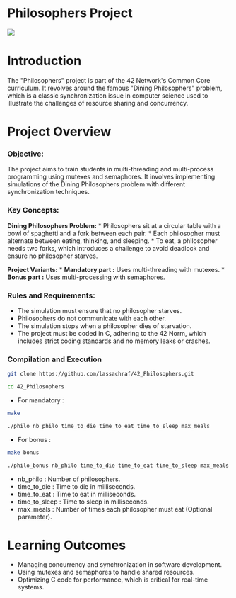 # Philosophers Project

![](https://camo.githubusercontent.com/026f17ed41fee573861aef3ca619febc8c9f00f3c495a7200026957acdb9686d/68747470733a2f2f6d656469612e6c6963646e2e636f6d2f646d732f696d6167652f4435363132415147364648334831306e6971672f61727469636c652d636f7665725f696d6167652d736872696e6b5f3732305f313238302f302f313639303639383239323335383f653d3231343734383336343726763d6265746126743d416a324644746a574a35316361455878362d4a564c4b5f773975673265626b4677654e73526478694c5163)

# Introduction

The "Philosophers" project is part of the 42 Network's Common Core curriculum. It revolves around the famous "Dining Philosophers" problem, which is a classic synchronization issue in computer science used to illustrate the challenges of resource sharing and concurrency.

# Project Overview

### Objective:
The project aims to train students in multi-threading and multi-process programming using mutexes and semaphores. It involves implementing simulations of the Dining Philosophers problem with different synchronization techniques.

### Key Concepts:

  **Dining Philosophers Problem:**
      * Philosophers sit at a circular table with a bowl of spaghetti and a fork between each pair.
      * Each philosopher must alternate between eating, thinking, and sleeping.
      * To eat, a philosopher needs two forks, which introduces a challenge to avoid deadlock and 
      ensure no philosopher starves.

  **Project Variants:**
      * **Mandatory part :** Uses multi-threading with mutexes.
      * **Bonus part :** Uses multi-processing with semaphores.

### Rules and Requirements:

  * The simulation must ensure that no philosopher starves.
  * Philosophers do not communicate with each other.
  * The simulation stops when a philosopher dies of starvation.
  * The project must be coded in C, adhering to the 42 Norm, which 
    includes strict coding standards and no memory leaks or crashes.

### Compilation and Execution

```bash
git clone https://github.com/lassachraf/42_Philosophers.git
```
```bash
cd 42_Philosophers
```
* For mandatory :
``` bash
make
```
``` bash
./philo nb_philo time_to_die time_to_eat time_to_sleep max_meals
```
* For bonus :
``` bash
make bonus
```
``` bash
./philo_bonus nb_philo time_to_die time_to_eat time_to_sleep max_meals
```
  * nb_philo : Number of philosophers.
  * time_to_die : Time to die in milliseconds.
  * time_to_eat : Time to eat in milliseconds.
  * time_to_sleep : Time to sleep in milliseconds.
  * max_meals : Number of times each philosopher must eat (Optional parameter).

# Learning Outcomes

   * Managing concurrency and synchronization in software development.
   * Using mutexes and semaphores to handle shared resources.
   * Optimizing C code for performance, which is critical for real-time systems.

